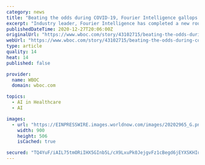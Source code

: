```yaml
---
category: news
title: "Beating the odds during COVID-19, Fourier Intelligence gallops ahead and raises ¥100 Million in Series C financing round"
excerpt: "Industry leader, Fourier Intelligence has completed a new round of funding to accelerate investment in R&D and global expansion in Rehabilitation Robotics."
publishedDateTime: 2020-12-27T20:06:00Z
originalUrl: "https://www.wboc.com/story/43102715/beating-the-odds-during-covid-19-fourier-intelligence-gallops-ahead-and-raises-100-million-in-series-c-financing-round"
webUrl: "https://www.wboc.com/story/43102715/beating-the-odds-during-covid-19-fourier-intelligence-gallops-ahead-and-raises-100-million-in-series-c-financing-round"
type: article
quality: 14
heat: 14
published: false

provider:
  name: WBOC
  domain: wboc.com

topics:
  - AI in Healthcare
  - AI

images:
  - url: "https://EINPRESSWIRE.images.worldnow.com/images/20202965_G.png?lastEditedDate=1609070492000"
    width: 900
    height: 506
    isCached: true

secured: "TQ4YuF/iAIL75tmORiIHX5GInb5L/cX9LxuPk0JejgvFz1cBegd6jEYXSKHIuzWk9EvXWn9Cb7RnFqqnm49yJUs4u5kjfeNjagmXq/qqiDWlUf31J0A1clipWPptaOZwUQgXvoJLBOtze08/J0q3tM7aZ/E0iOn1Fcu9vsRLkGEv97QTeHQEfMfBJhtT6mdAngxlas+FQL4y9KjIH3ZchI2a02zg2sdB5cuLOZ5MzvzwDsX14EMkcawIbyJ2DuPkmvKpr0bTYTVf7jbLzmliXi1QoeLn2LKPPw0FB6p56Xd+kqrTPiw2qj2sqVvWdvAxD1p07+jG4BuNjHpMjvx03u0rLFDeld0bMu3nhCiizLI=;KyUW6Im42cWS2xGe6E7W+g=="
---
```



